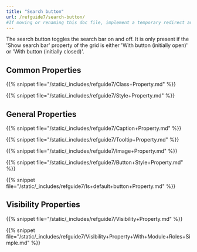 ```yaml
---
title: "Search button"
url: /refguide7/search-button/
#If moving or renaming this doc file, implement a temporary redirect and let the respective team know they should update the URL in the product. See Mapping to Products for more details.
---
```


The search button toggles the search bar on and off. It is only present if the 'Show search bar' property of the grid is either 'With button (initially open)' or 'With button (initially closed)'.

## Common Properties

{{% snippet file="/static/_includes/refguide7/Class+Property.md" %}}

{{% snippet file="/static/_includes/refguide7/Style+Property.md" %}}

## General Properties

{{% snippet file="/static/_includes/refguide7/Caption+Property.md" %}}

{{% snippet file="/static/_includes/refguide7/Tooltip+Property.md" %}}

{{% snippet file="/static/_includes/refguide7/Image+Property.md" %}}

{{% snippet file="/static/_includes/refguide7/Button+Style+Property.md" %}}

{{% snippet file="/static/_includes/refguide7/Is+default+button+Property.md" %}}

## Visibility Properties

{{% snippet file="/static/_includes/refguide7/Visibility+Property.md" %}}

{{% snippet file="/static/_includes/refguide7/Visibility+Property+With+Module+Roles+Simple.md" %}}
